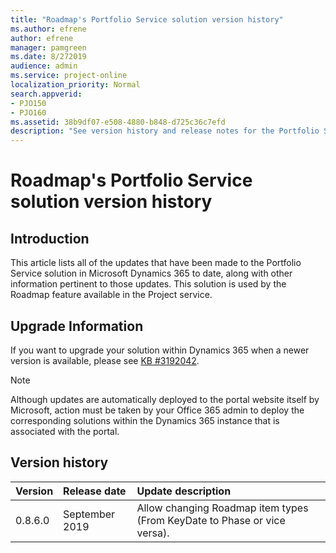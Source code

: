 ```yaml
---
title: "Roadmap's Portfolio Service solution version history"
ms.author: efrene
author: efrene
manager: pamgreen
ms.date: 8/272019
audience: admin
ms.service: project-online
localization_priority: Normal
search.appverid:
- PJO150
- PJO160
ms.assetid: 38b9df07-e508-4880-b848-d725c36c7efd
description: "See version history and release notes for the Portfolio Service solution."
---
```


# Roadmap's Portfolio Service solution version history


  
## Introduction

This article lists all of the updates that have been made to the Portfolio Service solution in Microsoft Dynamics 365 to date, along with other information pertinent to those updates.  This solution is used by the Roadmap feature available in the Project service.

## Upgrade Information
If you want to upgrade your solution within Dynamics 365 when a newer version is available, please see [KB #3192042](https://support.microsoft.com/help/3192042/how-to-upgrade-the-solutions-for-a-microsoft-dynamics-crm-portals-depl). 
>[!Note]
>Although updates are automatically deployed to the portal website itself by Microsoft, action must be taken by your Office 365 admin to deploy the corresponding solutions within the Dynamics 365 instance that is associated with the portal. 

## Version history

  
|**Version**|**Release date**|**Update description**|
|:-----|:-----|:-----|
|0.8.6.0  <br/> |September 2019  <br/> |Allow changing Roadmap item types (From KeyDate to Phase or vice versa).  <br/> |


   


